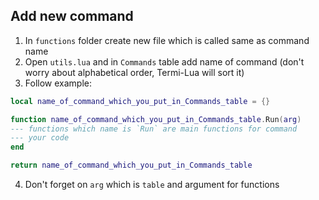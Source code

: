 ## Add new command
1. In `functions` folder create new file which is called same as command name
2. Open `utils.lua` and in `Commands` table add name of command (don't worry about alphabetical order, Termi-Lua will sort it)
3. Follow example:

```lua
local name_of_command_which_you_put_in_Commands_table = {}

function name_of_command_which_you_put_in_Commands_table.Run(arg) 
--- functions which name is `Run` are main functions for command
--- your code
end

return name_of_command_which_you_put_in_Commands_table
```

4. Don't forget on `arg` which is `table` and argument for functions